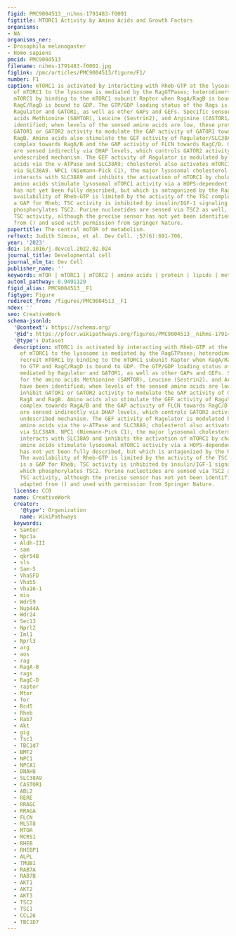 ```yaml
---
figid: PMC9004513__nihms-1791483-f0001
figtitle: MTORC1 Activity by Amino Acids and Growth Factors
organisms:
- NA
organisms_ner:
- Drosophila melanogaster
- Homo sapiens
pmcid: PMC9004513
filename: nihms-1791483-f0001.jpg
figlink: /pmc/articles/PMC9004513/figure/F1/
number: F1
caption: mTORC1 is activated by interacting with Rheb-GTP at the lysosome. Recruitment
  of mTORC1 to the lysosome is mediated by the RagGTPases; heterodimers of Rags recruit
  mTORC1 by binding to the mTORC1 subunit Raptor when RagA/RagB is bound to GTP and
  RagC/RagD is bound to GDP. The GTP/GDP loading status of the Rags is mediated by
  Ragulator and GATOR1, as well as other GAPs and GEFs. Specific sensors for the amino
  acids Methionine (SAMTOR), Leucine (Sestrin2), and Arginine (CASTOR1/2) have been
  identified; when levels of the sensed amino acids are low, these proteins inhibit
  GATOR1 or GATOR2 activity to modulate the GAP activity of GATOR1 towards RagA and
  RagB. Amino acids also stimulate the GEF activity of Ragulator/SLC38A9/v-ATPase
  complex towards RagA/B and the GAP activity of FLCN towards RagC/D. Glucose levels
  are sensed indirectly via DHAP levels, which controls GATOR2 activity via an as-yet
  undescribed mechanism. The GEF activity of Ragulator is modulated by multiple amino
  acids via the v-ATPase and SLC38A9; cholesterol also activates mTORC1 signaling
  via SLC38A9. NPC1 (Niemann-Pick C1), the major lysosomal cholesterol transporter,
  interacts with SLC38A9 and inhibits the activation of mTORC1 by cholesterol. Protein-derived
  amino acids stimulate lysosomal mTORC1 activity via a HOPS-dependent pathway that
  has not yet been fully described, but which is antagonized by the RagGTPases. The
  availability of Rheb-GTP is limited by the activity of the TSC complex, which is
  a GAP for Rheb; TSC activity is inhibited by insulin/IGF-1 signaling via AKT, which
  phosphorylates TSC2. Purine nucleotides are sensed via TSC2 as well, inhibiting
  TSC activity, although the precise sensor has not yet been identified. Figure adapted
  from () and used with permission from Springer Nature.
papertitle: The central moTOR of metabolism.
reftext: Judith Simcox, et al. Dev Cell. ;57(6):691-706.
year: '2023'
doi: 10.1016/j.devcel.2022.02.024
journal_title: Developmental cell
journal_nlm_ta: Dev Cell
publisher_name: ''
keywords: mTOR | mTORC1 | mTORC2 | amino acids | protein | lipids | metabolism | rapamycin
automl_pathway: 0.9491129
figid_alias: PMC9004513__F1
figtype: Figure
redirect_from: /figures/PMC9004513__F1
ndex: ''
seo: CreativeWork
schema-jsonld:
  '@context': https://schema.org/
  '@id': https://pfocr.wikipathways.org/figures/PMC9004513__nihms-1791483-f0001.html
  '@type': Dataset
  description: mTORC1 is activated by interacting with Rheb-GTP at the lysosome. Recruitment
    of mTORC1 to the lysosome is mediated by the RagGTPases; heterodimers of Rags
    recruit mTORC1 by binding to the mTORC1 subunit Raptor when RagA/RagB is bound
    to GTP and RagC/RagD is bound to GDP. The GTP/GDP loading status of the Rags is
    mediated by Ragulator and GATOR1, as well as other GAPs and GEFs. Specific sensors
    for the amino acids Methionine (SAMTOR), Leucine (Sestrin2), and Arginine (CASTOR1/2)
    have been identified; when levels of the sensed amino acids are low, these proteins
    inhibit GATOR1 or GATOR2 activity to modulate the GAP activity of GATOR1 towards
    RagA and RagB. Amino acids also stimulate the GEF activity of Ragulator/SLC38A9/v-ATPase
    complex towards RagA/B and the GAP activity of FLCN towards RagC/D. Glucose levels
    are sensed indirectly via DHAP levels, which controls GATOR2 activity via an as-yet
    undescribed mechanism. The GEF activity of Ragulator is modulated by multiple
    amino acids via the v-ATPase and SLC38A9; cholesterol also activates mTORC1 signaling
    via SLC38A9. NPC1 (Niemann-Pick C1), the major lysosomal cholesterol transporter,
    interacts with SLC38A9 and inhibits the activation of mTORC1 by cholesterol. Protein-derived
    amino acids stimulate lysosomal mTORC1 activity via a HOPS-dependent pathway that
    has not yet been fully described, but which is antagonized by the RagGTPases.
    The availability of Rheb-GTP is limited by the activity of the TSC complex, which
    is a GAP for Rheb; TSC activity is inhibited by insulin/IGF-1 signaling via AKT,
    which phosphorylates TSC2. Purine nucleotides are sensed via TSC2 as well, inhibiting
    TSC activity, although the precise sensor has not yet been identified. Figure
    adapted from () and used with permission from Springer Nature.
  license: CC0
  name: CreativeWork
  creator:
    '@type': Organization
    name: WikiPathways
  keywords:
  - Samtor
  - Npc1a
  - Aldh-III
  - sam
  - qkr54B
  - sls
  - Sam-S
  - VhaSFD
  - Vha55
  - Vha16-1
  - mio
  - Wdr59
  - Nup44A
  - Wdr24
  - Sec13
  - Nprl2
  - Iml1
  - Nprl3
  - arg
  - aos
  - rag
  - RagA-B
  - rags
  - RagC-D
  - raptor
  - Mtor
  - Tor
  - Rcd5
  - Rheb
  - Rab7
  - Akt
  - gig
  - Tsc1
  - TBC1d7
  - BMT2
  - NPC1
  - NPCA1
  - DNAH8
  - SLC38A9
  - CASTOR1
  - ABL2
  - RERE
  - RRAGC
  - RRAGA
  - FLCN
  - MLST8
  - MTOR
  - MCRS1
  - RHEB
  - RHEBP1
  - ALPL
  - TMUB1
  - RAB7A
  - RAB7B
  - AKT1
  - AKT2
  - AKT3
  - TSC2
  - TSC1
  - CCL26
  - TBC1D7
---
```

